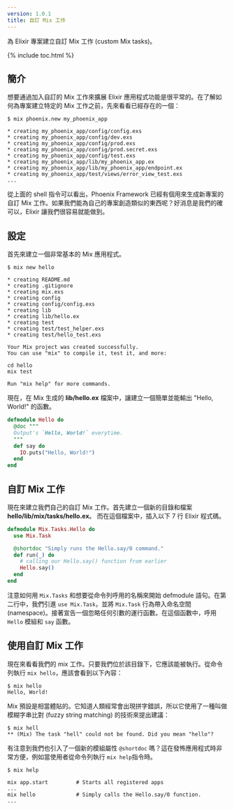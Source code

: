 ```yaml
---
version: 1.0.1
title: 自訂 Mix 工作
---
```


為 Elixir 專案建立自訂 Mix 工作 (custom Mix tasks)。

{% include toc.html %}

## 簡介

想要通過加入自訂的 Mix 工作來擴展 Elixir 應用程式功能是很平常的。在了解如何為專案建立特定的 Mix 工作之前，先來看看已經存在的一個：

```shell
$ mix phoenix.new my_phoenix_app

* creating my_phoenix_app/config/config.exs
* creating my_phoenix_app/config/dev.exs
* creating my_phoenix_app/config/prod.exs
* creating my_phoenix_app/config/prod.secret.exs
* creating my_phoenix_app/config/test.exs
* creating my_phoenix_app/lib/my_phoenix_app.ex
* creating my_phoenix_app/lib/my_phoenix_app/endpoint.ex
* creating my_phoenix_app/test/views/error_view_test.exs
...
```

從上面的 shell 指令可以看出，Phoenix Framework 已經有個用來生成新專案的自訂 Mix 工作。如果我們能為自己的專案創造類似的東西呢？好消息是我們的確可以，Elixir 讓我們很容易就能做到。

## 設定

首先來建立一個非常基本的 Mix 應用程式。

```shell
$ mix new hello

* creating README.md
* creating .gitignore
* creating mix.exs
* creating config
* creating config/config.exs
* creating lib
* creating lib/hello.ex
* creating test
* creating test/test_helper.exs
* creating test/hello_test.exs

Your Mix project was created successfully.
You can use "mix" to compile it, test it, and more:

cd hello
mix test

Run "mix help" for more commands.
```

現在，在 Mix 生成的 **lib/hello.ex** 檔案中，讓建立一個簡單並能輸出 "Hello, World!" 的函數。

```elixir
defmodule Hello do
  @doc """
  Output's `Hello, World!` everytime.
  """
  def say do
    IO.puts("Hello, World!")
  end
end
```

## 自訂 Mix 工作

現在來建立我們自己的自訂 Mix 工作。首先建立一個新的目錄和檔案 **hello/lib/mix/tasks/hello.ex**。
而在這個檔案中，插入以下 7 行 Elixir 程式碼。

```elixir
defmodule Mix.Tasks.Hello do
  use Mix.Task

  @shortdoc "Simply runs the Hello.say/0 command."
  def run(_) do
    # calling our Hello.say() function from earlier
    Hello.say()
  end
end
```

注意如何用 `Mix.Tasks` 和想要從命令列呼用的名稱來開始 defmodule 語句。在第二行中，我們引進 `use Mix.Task`，並將 `Mix.Task` 行為帶入命名空間 (namespace)。接著宣告一個忽略任何引數的運行函數。在這個函數中，呼用 `Hello` 模組和 `say` 函數。

## 使用自訂 Mix 工作

現在來看看我們的 mix 工作。只要我們位於該目錄下，它應該能被執行。從命令列執行 `mix hello`，應該會看到以下內容：

```shell
$ mix hello
Hello, World!
```

Mix 預設是相當體貼的。它知道人類經常會出現拼字錯誤，所以它使用了一種叫做模糊字串比對 (fuzzy string matching) 的技術來提出建議：

```shell
$ mix hell
** (Mix) The task "hell" could not be found. Did you mean "hello"?
```

有注意到我們也引入了一個新的模組屬性 `@shortdoc` 嗎？這在發怖應用程式時非常方便，例如當使用者從命令列執行 `mix help`指令時。

```shell
$ mix help

mix app.start         # Starts all registered apps
...
mix hello             # Simply calls the Hello.say/0 function.
...
```
